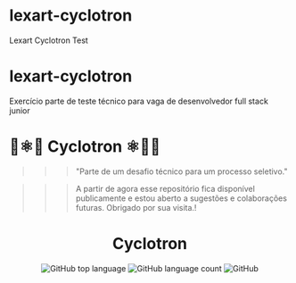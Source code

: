# lexart-cyclotron
Lexart Cyclotron Test
# lexart-cyclotron
Exercício parte de teste técnico para vaga de desenvolvedor full stack junior  

# 🚀⚛️🏃 Cyclotron ⚛️🏃🚀

>>> "Parte de um desafio técnico para um processo seletivo."

>>> A partir de agora esse repositório fica disponível publicamente e estou aberto a sugestões e colaborações futuras.
Obrigado por sua visita.!

<div align="center">
  <h1>Cyclotron</h1>
  <p>
    <img alt="GitHub top language" src="https://img.shields.io/github/languages/top/rcamarano/lexart-cyclotron?color=blueviolet">
    <img alt="GitHub language count" src="https://img.shields.io/github/languages/count/rcamarano/lexart-cyclotron?color=blueviolet">
    <img alt="GitHub" src="https://img.shields.io/github/license/rcamarano/lexart-cyclotron?color=blueviolet">
  </p>
</div>


